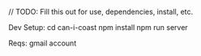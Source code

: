 // TODO: Fill this out for use, dependencies, install, etc.

Dev Setup:
cd can-i-coast
npm install
npm run server


Reqs: gmail account 